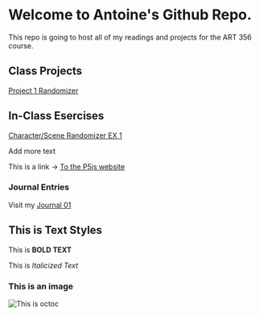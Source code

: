 # Welcome to Antoine's Github Repo.

This repo is going to host all of my readings and projects for the ART 356 course.

## Class Projects

[Project 1 Randomizer](projects/Project1_Randomizer/index.html) 

## In-Class Esercises

[Character/Scene Randomizer EX 1](exercises/scenerandomizer/index.html)

Add more text

This is a link -> [To the P5js website](https://p5js.org/)


### Journal Entries

Visit my [Journal 01](Journal/8-26-2025_entry.md)


## This is Text Styles

This is **BOLD TEXT**

This is *Italicized Text*

### This is an image

![This is octoc]()
